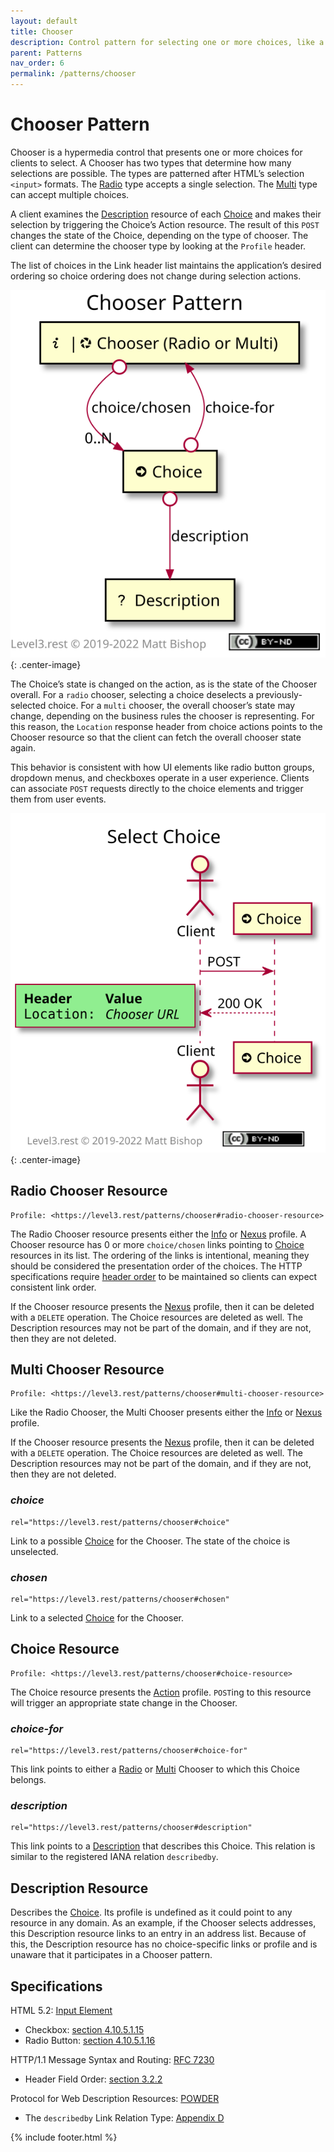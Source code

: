 ```yaml
---
layout: default
title: Chooser
description: Control pattern for selecting one or more choices, like a dropdown, a radio button or a checkbox.
parent: Patterns
nav_order: 6
permalink: /patterns/chooser
---
```

# Chooser Pattern

Chooser is a hypermedia control that presents one or more choices for clients to select. A Chooser has two types that determine how many selections are possible. The types are patterned after HTML’s selection `<input>` formats. The [Radio](#radio-chooser-resource) type accepts a single selection. The [Multi](#multi-chooser-resource) type can accept multiple choices.

A client examines the [Description](#description-resource) resource of each [Choice](#choice-resource) and makes their selection by triggering the Choice’s Action resource. The result of this `POST` changes the state of the Choice, depending on the type of chooser. The client can determine the chooser type by looking at the `Profile` header.

The list of choices in the Link header list maintains the application’s desired ordering so choice ordering does not change during selection actions.

![](chooser/relations.svg){: .center-image}

The Choice’s state is changed on the action, as is the state of the Chooser overall. For a `radio` chooser, selecting a choice deselects a previously-selected choice. For a `multi` chooser, the overall chooser’s state may change, depending on the business rules the chooser is representing. For this reason, the `Location` response header from choice actions points to the Chooser resource so that the client can fetch the overall chooser state again.

This behavior is consistent with how UI elements like radio button groups, dropdown menus, and checkboxes operate in a user experience. Clients can associate `POST` requests directly to the choice elements and trigger them from user events.

![](chooser/interactions.svg){: .center-image}

## Radio Chooser Resource

```
Profile: <https://level3.rest/patterns/chooser#radio-chooser-resource>
```

The Radio Chooser resource presents either the [Info](../profiles/info.md) or [Nexus](../profiles/nexus.md) profile. A Chooser resource has 0 or more `choice/chosen` links pointing to [Choice](#choice-resource) resources in its list. The ordering of the links is intentional, meaning they should be considered the presentation order of the choices. The HTTP specifications require [header order](https://tools.ietf.org/html/rfc7230#section-3.2.2) to be maintained so clients can expect consistent link order.

If the Chooser resource presents the [Nexus](../profiles/nexus.md) profile, then it can be deleted with a `DELETE` operation. The Choice resources are deleted as well. The Description resources may not be part of the domain, and if they are not, then they are not deleted.

## Multi Chooser Resource

```
Profile: <https://level3.rest/patterns/chooser#multi-chooser-resource>
```

Like the Radio Chooser, the Multi Chooser presents either the [Info](../profiles/info.md) or [Nexus](../profiles/nexus.md) profile.

If the Chooser resource presents the [Nexus](../profiles/nexus.md) profile, then it can be deleted with a `DELETE` operation. The Choice resources are deleted as well. The Description resources may not be part of the domain, and if they are not, then they are not deleted.

### *choice*

```
rel="https://level3.rest/patterns/chooser#choice"
```

Link to a possible [Choice](#choice-resource) for the Chooser. The state of the choice is unselected.

### *chosen*

```
rel="https://level3.rest/patterns/chooser#chosen"
```

Link to a selected [Choice](#choice-resource) for the Chooser.

## Choice Resource

```
Profile: <https://level3.rest/patterns/chooser#choice-resource>
```

The Choice resource presents the [Action](../profiles/action.md) profile. `POST`ing to this resource will trigger an appropriate state change in the Chooser.

### *choice-for*

```
rel="https://level3.rest/patterns/chooser#choice-for"
```

This link points to either a [Radio](#radio-chooser-resource) or [Multi](#multi-chooser-resource) Chooser to which this Choice belongs.

### *description*

```
rel="https://level3.rest/patterns/chooser#description"
```

This link points to a [Description](#description-resource) that describes this Choice. This relation is similar to the registered IANA relation `describedby`.

## Description Resource

Describes the [Choice](#choice-resource). Its profile is undefined as it could point to any resource in any domain. As an example, if the Chooser selects addresses, this Description resource links to an entry in an address list. Because of this, the Description resource has no choice-specific links or profile and is unaware that it participates in a Chooser pattern.

## Specifications

HTML 5.2: [Input Element](https://www.w3.org/TR/html52/sec-forms.html#the-input-element)

- Checkbox: [section 4.10.5.1.15](https://www.w3.org/TR/html52/sec-forms.html#checkbox-state-typecheckbox)
- Radio Button: [section 4.10.5.1.16](https://www.w3.org/TR/html52/sec-forms.html#radio-button-state-typeradio)

HTTP/1.1 Message Syntax and Routing: [RFC 7230](https://tools.ietf.org/html/rfc7230)

- Header Field Order: [section 3.2.2](https://tools.ietf.org/html/rfc7230#section-3.2.2)

Protocol for Web Description Resources: [POWDER](https://www.w3.org/TR/powder-dr/)

- The `describedby` Link Relation Type: [Appendix D](https://www.w3.org/TR/powder-dr/#appD)

{% include footer.html %}
